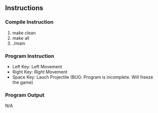 ## Instructions
### Compile Instruction
1) make clean
2) make all
3) ./main

### Program Instruction
- Left Key: Left Movement
- Right Key: Right Movement
- Space Key: Lauch Projectile (BUG: Program is incomplete. Will freeze the game)

### Program Output
N/A